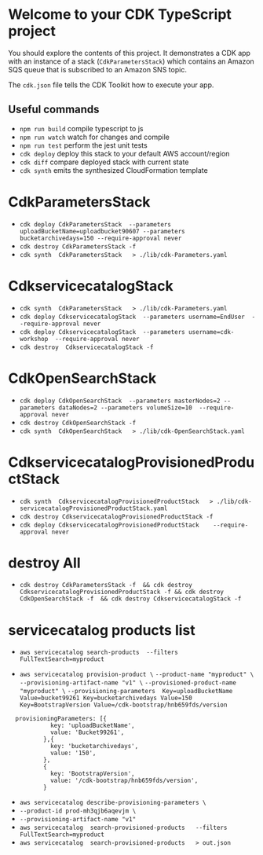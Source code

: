 # Welcome to your CDK TypeScript project

You should explore the contents of this project. It demonstrates a CDK app with an instance of a stack (`CdkParametersStack`)
which contains an Amazon SQS queue that is subscribed to an Amazon SNS topic.

The `cdk.json` file tells the CDK Toolkit how to execute your app.

## Useful commands

* `npm run build`   compile typescript to js
* `npm run watch`   watch for changes and compile
* `npm run test`    perform the jest unit tests
* `cdk deploy`      deploy this stack to your default AWS account/region
* `cdk diff`        compare deployed stack with current state
* `cdk synth`       emits the synthesized CloudFormation template

# CdkParametersStack
* `cdk deploy CdkParametersStack  --parameters uploadBucketName=uploadbucket90607 --parameters bucketarchivedays=150 --require-approval never`
* `cdk destroy CdkParametersStack -f` 
* `cdk synth  CdkParametersStack   > ./lib/cdk-Parameters.yaml`

# CdkservicecatalogStack
* `cdk synth  CdkParametersStack   > ./lib/cdk-Parameters.yaml`
* `cdk deploy CdkservicecatalogStack  --parameters username=EndUser  --require-approval never`
* `cdk deploy CdkservicecatalogStack  --parameters username=cdk-workshop  --require-approval never`
* `cdk destroy  CdkservicecatalogStack -f`  

# CdkOpenSearchStack
* `cdk deploy CdkOpenSearchStack  --parameters masterNodes=2 --parameters dataNodes=2 --parameters volumeSize=10  --require-approval never`
* `cdk destroy CdkOpenSearchStack -f` 
* `cdk synth  CdkOpenSearchStack   > ./lib/cdk-OpenSearchStack.yaml`

# CdkservicecatalogProvisionedProductStack
* `cdk synth  CdkservicecatalogProvisionedProductStack   > ./lib/cdk-servicecatalogProvisionedProductStack.yaml`
* `cdk destroy CdkservicecatalogProvisionedProductStack -f`
* `cdk deploy CdkservicecatalogProvisionedProductStack    --require-approval never`


# destroy All
* `cdk destroy CdkParametersStack -f  && cdk destroy CdkservicecatalogProvisionedProductStack -f && cdk destroy CdkOpenSearchStack -f  && cdk destroy CdkservicecatalogStack -f`  


# servicecatalog products list
* `aws servicecatalog search-products  --filters FullTextSearch=myproduct`

* `aws servicecatalog provision-product \`
    `--product-name "myproduct" \`
    `--provisioning-artifact-name "v1" \`
    `--provisioned-product-name "myproduct" \`
    `--provisioning-parameters  Key=uploadBucketName Value=bucket99261 Key=bucketarchivedays Value=150 Key=BootstrapVersion Value=/cdk-bootstrap/hnb659fds/version`

```
  provisioningParameters: [{
            key: 'uploadBucketName',
            value: 'Bucket99261',
          },{
            key: 'bucketarchivedays',
            value: '150',
          },
          {
            key: 'BootstrapVersion',
            value: '/cdk-bootstrap/hnb659fds/version',
          }
```


* `aws servicecatalog describe-provisioning-parameters \`
* `--product-id prod-mh3qjb6aqevjm \`
* `--provisioning-artifact-name "v1"`
* `aws servicecatalog  search-provisioned-products   --filters FullTextSearch=myproduct`
* `aws servicecatalog  search-provisioned-products   > out.json`   